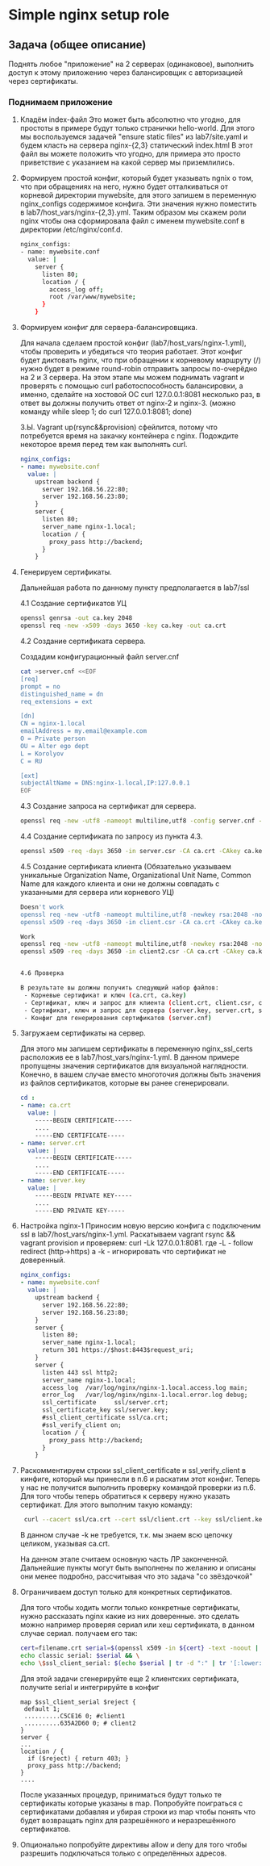 # Simple nginx setup role

## Задача (общее описание)

Поднять любое "приложение" на 2 серверах (одинаковое), выполнить доступ к этому приложению через балансировщик с
авторизацией через сертификаты.

### Поднимаем приложение

1. Кладём index-файл Это может быть абсолютно что угодно, для простоты в примере будут только странички hello-world. Для
   этого мы воспользуемся задачей "ensure static files" из lab7/site.yaml и будем класть на сервера nginx-{2,3}
   статический index.html В этот файл вы можете положить что угодно, для примера это просто приветствие с указанием на
   какой сервер мы приземлились.
2. Формируем простой конфиг, который будет указывать ngnix о том, что при обращениях на него, нужно будет отталкиваться
   от корневой директории mywebsite, для этого запишем в переменную nginx_configs содержимое конфига. Эти значения нужно
   поместить в lab7/host_vars/nginx-{2,3}.yml. Таким образом мы скажем роли nginx чтобы она сформировала файл с именем
   mywebsite.conf в директории /etc/nginx/conf.d.
   ```bash
   nginx_configs:
   - name: mywebsite.conf
     value: |
       server {
         listen 80;
         location / {
           access_log off;
           root /var/www/mywebsite;
         }
       }
   ```
3. Формируем конфиг для сервера-балансировщика.

   Для начала сделаем простой конфиг (lab7/host_vars/nginx-1.yml), чтобы проверить и убедиться что теория работает. Этот
   конфиг будет диктовать nginx, что при обращении к корневому маршруту (/) нужно будет в режиме round-robin отправить
   запросы по-очерёдно на 2 и 3 сервера. На этом этапе мы можем поднимать vagrant и проверять с помощью curl
   работоспособность балансировки, а именно, сделайте на хостовой ОС curl 127.0.0.1:8081 несколько раз, в ответ вы
   должны получить ответ от nginx-2 и nginx-3. (можно команду while sleep 1; do curl 127.0.0.1:8081; done)

   З.Ы. Vagrant up(rsync&&provision) сфейлится, потому что потребуется время на закачку контейнера с nginx. Подождите
   некоторое время перед тем как выполнять curl.
   ```yaml
   nginx_configs:
   - name: mywebsite.conf
     value: |
       upstream backend {
         server 192.168.56.22:80;
         server 192.168.56.23:80;
       }
       server {
         listen 80;
         server_name nginx-1.local;
         location / {
           proxy_pass http://backend;
         }
       }
   ```

4. Генерируем сертификаты.

   Дальнейшая работа по данному пункту предполагается в lab7/ssl

   4.1 Создание сертификатов УЦ
   ```bash
   openssl genrsa -out ca.key 2048
   openssl req -new -x509 -days 3650 -key ca.key -out ca.crt
   ```

   4.2 Создание сертификата сервера.

   Создадим конфигурационный файл server.cnf
   ```bash
   cat >server.cnf <<EOF
   [req]
   prompt = no
   distinguished_name = dn
   req_extensions = ext

   [dn]
   CN = nginx-1.local
   emailAddress = my.email@example.com
   O = Private person
   OU = Alter ego dept
   L = Korolyov
   C = RU

   [ext]
   subjectAltName = DNS:nginx-1.local,IP:127.0.0.1
   EOF
   ```

   4.3 Создание запроса на сертификат для сервера.

   ```bash
   openssl req -new -utf8 -nameopt multiline,utf8 -config server.cnf -newkey rsa:2048 -keyout server.key -nodes -out server.csr
   ```

   4.4 Создание сертификата по запросу из пункта 4.3.

   ```bash
   openssl x509 -req -days 3650 -in server.csr -CA ca.crt -CAkey ca.key -set_serial 01 -out server.crt -extfile server.cnf -extensions ext
   ```

   4.5 Создание сертификата клиента (Обязательно указываем уникальные Organization Name, Organizational Unit Name,
   Common Name для каждого клиента и они не должны совпадать с указанными для сервера или корневого УЦ)

   ```bash
   Doesn't work
   openssl req -new -utf8 -nameopt multiline,utf8 -newkey rsa:2048 -nodes -keyout client.key -out client.csr
   openssl x509 -req -days 3650 -in client.csr -CA ca.crt -CAkey ca.key -set_serial 01 -out client.crt
   ```
   ```bash
   Work
   openssl req -new -utf8 -nameopt multiline,utf8 -newkey rsa:2048 -nodes -keyout client2.key -out client2.csr
   openssl x509 -req -days 3650 -in client2.csr -CA ca.crt -CAkey ca.key -set_serial 0x`openssl rand -hex 16` -sha256 -out client2.crt


   4.6 Проверка

   В результате вы должны получить следующий набор файлов:
    - Корневые сертификат и ключ (ca.crt, ca.key)
    - Сертификат, ключ и запрос для клиента (client.crt, client.csr, client.key)
    - Сертификат, ключ и запрос для сервера (server.key, server.crt, server.csr)
    - Конфиг для генерирования сертификатов (server.cnf)

5. Загружаем сертификаты на сервер.

   Для этого мы запишем сертификаты в переменную nginx_ssl_certs расположив ее в lab7/host_vars/nginx-1.yml. В данном
   примере пропущены значения сертификатов для визуальной наглядности. Конечно, в вашем случае вместо многоточия должны
   быть значения из файлов сертификатов, которые вы ранее сгенерировали.
   ```yaml
   cd :
   - name: ca.crt
     value: |
       -----BEGIN CERTIFICATE-----
       ....
       -----END CERTIFICATE-----
   - name: server.crt
     value: |
       -----BEGIN CERTIFICATE-----
       ....
       -----END CERTIFICATE-----
   - name: server.key
     value: |
       -----BEGIN PRIVATE KEY-----
       ....
       -----END PRIVATE KEY-----
   ```

6. Настройка nginx-1 Приносим новую версию конфига с подключеним ssl в lab7/host_vars/nginx-1.yml. Раскатываем vagrant
   rsync && vagrant provision и проверяем: curl -Lk 127.0.0.1:8081. где -L - follow redirect (http->https) а -k -
   игнорировать что сертификат не доверенный.

   ```yaml
   nginx_configs:
   - name: mywebsite.conf
     value: |
       upstream backend {
         server 192.168.56.22:80;
         server 192.168.56.23:80;
       }
       server {
         listen 80;
         server_name nginx-1.local;
         return 301 https://$host:8443$request_uri;
       }
       server {
         listen 443 ssl http2;
         server_name nginx-1.local;
         access_log  /var/log/nginx/nginx-1.local.access.log main;
         error_log   /var/log/nginx/nginx-1.local.error.log debug;
         ssl_certificate     ssl/server.crt;
         ssl_certificate_key ssl/server.key;
         #ssl_client_certificate ssl/ca.crt;
         #ssl_verify_client on;
         location / {
           proxy_pass http://backend;
         }
       }  

7. Раскомментируем строки ssl_client_certificate и ssl_verify_client в кинфиге, который мы принесли в п.6 и раскатим
   этот конфиг. Теперь у нас не получится выполнить проверку командой проверки из п.6. Для того чтобы теперь обратиться
   к серверу нужно указать сертификат. Для этого выполним такую команду:
   ```bash
    curl --cacert ssl/ca.crt --cert ssl/client.crt --key ssl/client.key -L 127.0.0.1:8081
   ```
   В данном случае -k не требуется, т.к. мы знаем всю цепочку целиком, указывая ca.crt.

   На данном этапе считаем основную часть ЛР законченной. Дальнейшие пункты могут быть выполнены по желанию и описаны
   они менее подробно, рассчитывая что это задача "со звёздочкой"

8. Ограничиваем доступ только для конкретных сертификатов.

   Для того чтобы ходить могли только конкретные сертификаты, нужно рассказать nginx какие из них доверенные. это
   сделать можно например проверяя сериал или хеш сертификата, в данном случае сериал. получаем его так:

   ```bash
   cert=filename.crt serial=$(openssl x509 -in ${cert} -text -noout | grep -A1 Serial | grep -v Serial | tr -d ' ') && \
   echo classic serial: $serial && \
   echo \$ssl_client_serial: $(echo $serial | tr -d ":" | tr '[:lower:]' '[:upper:]')
   ```

   Для этой задачи сгенерируйте еще 2 клиентских сертификата, получите serial и интегрируйте в конфиг

   ```text
   map $ssl_client_serial $reject {
    default 1;
    ..........C5CE16 0; #client1
    ..........635A2D60 0; # client2
   }
   server {
   ...
   location / {
     if ($reject) { return 403; }
     proxy_pass http://backend;
   }
   ....
   ```

   После указанных процедур, приниматься будут только те сертификаты которые указаны в map. Попробуйте поиграться с
   сертификатами добавляя и убирая строки из map чтобы понять что будет возвращать nginx для разрешённого и
   неразрешённого сертификатов.

9. Опционально попробуйте директивы allow и deny для того чтобы разрешить подключаться только с определённых адресов.
